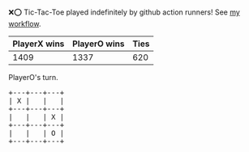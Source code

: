 :x::o: Tic-Tac-Toe played indefinitely by github action runners! See [my workflow](.github/workflows/play.yaml).

|PlayerX wins|PlayerO wins|Ties|
|-|-|-|
|1409|1337|620|

PlayerO's turn.

<pre>
+---+---+---+
| X |   |   |
+---+---+---+
|   |   | X |
+---+---+---+
|   |   | O |
+---+---+---+
</pre>